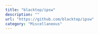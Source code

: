 ```yaml
---
title: "blacktop/ipsw"
description: ""
url: "https://github.com/blacktop/ipsw"
category: "Miscellaneous"
---
```

